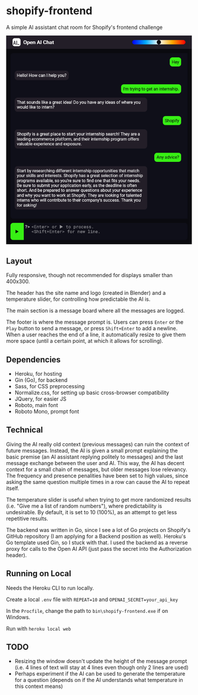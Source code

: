 
# shopify-frontend

A simple AI assistant chat room for Shopify's frontend challenge

![The AI assistant can hold a conversation](OpenAIChat.png "A small conversation between the AI and me")

## Layout

Fully responsive, though not recommended for displays smaller than 400x300.

The header has the site name and logo (created in Blender) and a temperature slider, for controlling how predictable the AI is.

The main section is a message board where all the messages are logged.

The footer is where the message prompt is.
Users can press `Enter` or the `Play` button to send a message, or press `Shift+Enter` to add a newline.
When a user reaches the end of a line, it automatically resize to give them more space (until a certain point, at which it allows for scrolling).

## Dependencies

* Heroku, for hosting
* Gin (Go), for backend
* Sass, for CSS preprocessing
* Normalize.css, for setting up basic cross-browser compatibility
* JQuery, for easier JS
* Roboto, main font
* Roboto Mono, prompt font

## Technical

Giving the AI really old context (previous messages) can ruin the context of future messages. Instead, the AI is given a small prompt explaining the basic premise (an AI assistant replying politely to messages) and the last message exchange between the user and AI. This way, the AI has decent context for a small chain of messages, but older messages lose relevancy. The frequency and presence penalities have been set to high values, since asking the same question multiple times in a row can cause the AI to repeat itself.

The temperature slider is useful when trying to get more randomized results (i.e. "Give me a list of random numbers"), where predictability is undesirable.
By default, it is set to 10 (100%), as an attempt to get less repetitive results.

The backend was written in Go, since I see a lot of Go projects on Shopify's GitHub repository (I am applying for a Backend position as well). Heroku's Go template used Gin, so I stuck with that. I used the backend as a reverse proxy for calls to the Open AI API (just pass the secret into the Authorization header).

## Running on Local

Needs the Heroku CLI to run locally.

Create a local `.env` file with `REPEAT=10` and `OPENAI_SECRET=your_api_key`

In the `Procfile`, change the path to `bin\shopify-frontend.exe` if on Windows.

Run with `heroku local web`

## TODO

* Resizing the window doesn't update the height of the message prompt (i.e. 4 lines of text will stay at 4 lines even though only 2 lines are used)
* Perhaps experiment if the AI can be used to generate the temperature for a question (depends on if the AI understands what temperature in this context means)
